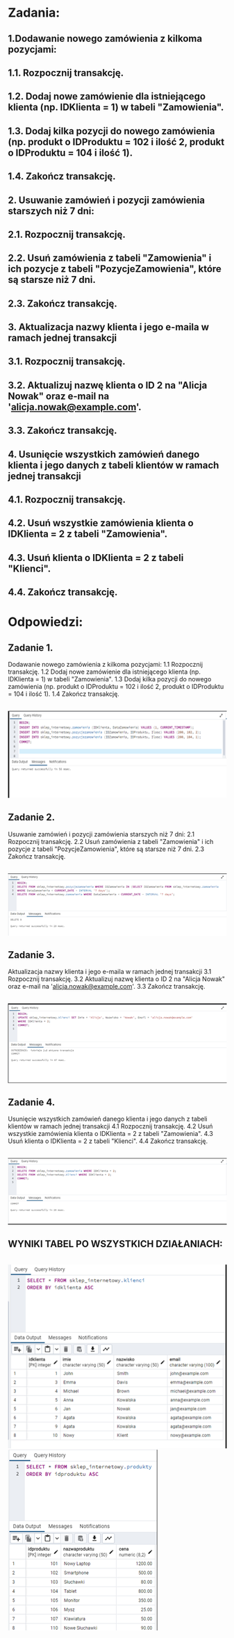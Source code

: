 # Zadania:

## 1.Dodawanie nowego zamówienia z kilkoma pozycjami:
## 1.1. Rozpocznij transakcję.
## 1.2. Dodaj nowe zamówienie dla istniejącego klienta (np. IDKlienta = 1) w tabeli "Zamowienia".
## 1.3. Dodaj kilka pozycji do nowego zamówienia (np. produkt o IDProduktu = 102 i ilość 2, produkt o IDProduktu = 104 i ilość 1).
## 1.4. Zakończ transakcję.
## 2. Usuwanie zamówień i pozycji zamówienia starszych niż 7 dni:
## 2.1. Rozpocznij transakcję.
## 2.2. Usuń zamówienia z tabeli "Zamowienia" i ich pozycje z tabeli "PozycjeZamowienia", które są starsze niż 7 dni.
## 2.3. Zakończ transakcję.
## 3. Aktualizacja nazwy klienta i jego e-maila w ramach jednej transakcji
## 3.1. Rozpocznij transakcję.
## 3.2. Aktualizuj nazwę klienta o ID 2 na "Alicja Nowak" oraz e-mail na 'alicja.nowak@example.com'.
## 3.3. Zakończ transakcję.
## 4. Usunięcie wszystkich zamówień danego klienta i jego danych z tabeli klientów w ramach jednej transakcji
## 4.1. Rozpocznij transakcję.
## 4.2. Usuń wszystkie zamówienia klienta o IDKlienta = 2 z tabeli "Zamowienia".
## 4.3. Usuń klienta o IDKlienta = 2 z tabeli "Klienci".
## 4.4. Zakończ transakcję.

# Odpowiedzi:

## Zadanie 1.
Dodawanie nowego zamówienia z kilkoma pozycjami:
1.1 Rozpocznij transakcję.
1.2 Dodaj nowe zamówienie dla istniejącego klienta (np. IDKlienta = 1) w tabeli "Zamowienia".
1.3 Dodaj kilka pozycji do nowego zamówienia (np. produkt o IDProduktu = 102 i ilość 2, produkt o IDProduktu = 104 i ilość 1).
1.4 Zakończ transakcję.

  <br>![](img/zad1.png) 

## Zadanie 2.
Usuwanie zamówień i pozycji zamówienia starszych niż 7 dni:
2.1	Rozpocznij transakcję.
2.2 Usuń zamówienia z tabeli "Zamowienia" i ich pozycje z tabeli "PozycjeZamowienia", które są starsze niż 7 dni.
2.3 Zakończ transakcję.

  <br>![](img/zad2.png) 

## Zadanie 3.
Aktualizacja nazwy klienta i jego e-maila w ramach jednej transakcji
3.1	Rozpocznij transakcję.
3.2	Aktualizuj nazwę klienta o ID 2 na "Alicja Nowak" oraz e-mail na 'alicja.nowak@example.com'.
3.3	Zakończ transakcję.

 <br>![](img/zad3.png)  

## Zadanie 4.
Usunięcie wszystkich zamówień danego klienta i jego danych z tabeli klientów w ramach jednej transakcji
4.1	Rozpocznij transakcję.
4.2	Usuń wszystkie zamówienia klienta o IDKlienta = 2 z tabeli "Zamowienia".
4.3	Usuń klienta o IDKlienta = 2 z tabeli "Klienci".
4.4 Zakończ transakcję.

 <br>![](img/zad4.png) 

## WYNIKI TABEL PO WSZYSTKICH DZIAŁANIACH:

  <br>![](img/tabele1.png) 
   <br>![](img/tabele1v2.png) 
 

